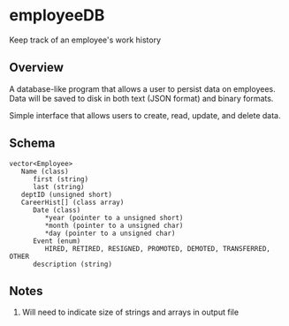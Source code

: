 # employeeDB

Keep track of an employee's work history

## Overview

A database-like program that allows a user to persist data on employees. Data
will be saved to disk in both text (JSON format) and binary formats.

Simple interface that allows users to create, read, update, and delete data.

## Schema

```text
vector<Employee>
   Name (class)
      first (string)
      last (string)
   deptID (unsigned short)
   CareerHist[] (class array)
      Date (class)
         *year (pointer to a unsigned short)
         *month (pointer to a unsigned char)
         *day (pointer to a unsigned char)
      Event (enum)
         HIRED, RETIRED, RESIGNED, PROMOTED, DEMOTED, TRANSFERRED, OTHER
      description (string)
```

## Notes

1. Will need to indicate size of strings and arrays in output file
